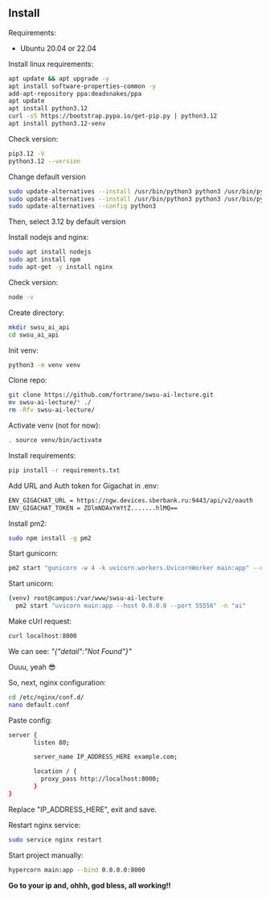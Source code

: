 
## Install

Requirements:
* Ubuntu 20.04 or 22.04

Install linux requirements:

```bash
apt update && apt upgrade -y
apt install software-properties-common -y
add-apt-repository ppa:deadsnakes/ppa
apt update
apt install python3.12
curl -sS https://bootstrap.pypa.io/get-pip.py | python3.12 
apt install python3.12-venv
```

Check version:

```bash
pip3.12 -V
python3.12 --version
```

Change default version

```bash
sudo update-alternatives --install /usr/bin/python3 python3 /usr/bin/python3.8 1
sudo update-alternatives --install /usr/bin/python3 python3 /usr/bin/python3.12 2
sudo update-alternatives --config python3
```

Then, select 3.12 by default version

Install nodejs and nginx:

```bash
sudo apt install nodejs
sudo apt install npm
sudo apt-get -y install nginx
```

Check version:

```bash
node -v
```

Create directory:

```bash
mkdir swsu_ai_api
cd swsu_ai_api
```

Init venv:

```bash
python3 -m venv venv
```

Clone repo:

```bash
git clone https://github.com/fortrane/swsu-ai-lecture.git
mv swsu-ai-lecture/* ./
rm -Rfv swsu-ai-lecture/
```

Activate venv (not for now):

```bash
. source venv/bin/activate
```

Install requirements:

```bash
pip install -r requirements.txt
```

Add URL and Auth token for Gigachat in .env:

```bash
ENV_GIGACHAT_URL = https://ngw.devices.sberbank.ru:9443/api/v2/oauth
ENV_GIGACHAT_TOKEN = ZDlmNDAxYmYtZ.......hlMQ==
```

Install pm2:

```bash
sudo npm install -g pm2
```

Start gunicorn:
```bash
pm2 start "gunicorn -w 4 -k uvicorn.workers.UvicornWorker main:app" --name swsu_ai_api
```

Start unicorn:
```bash
(venv) root@campus:/var/www/swsu-ai-lecture 
  pm2 start "uvicorn main:app --host 0.0.0.0 --port 55556" -n "ai"
```

Make cUrl request:
```bash
curl localhost:8000
```

We can see:
_"{"detail":"Not Found"}"_

Ouuu, yeah 😎

So, next, nginx configuration:

```bash
cd /etc/nginx/conf.d/
nano default.conf
```

Paste config:

```bash
server {
       listen 80;

       server_name IP_ADDRESS_HERE example.com;

       location / {
         proxy_pass http://localhost:8000;
       }
}
```

Replace "IP_ADDRESS_HERE", exit and save.

Restart nginx service:

```bash
sudo service nginx restart
```

Start project manually:

```bash
hypercorn main:app --bind 0.0.0.0:8000
```

**Go to your ip and, ohhh, god bless, all working!!**
